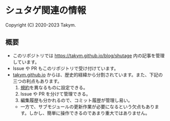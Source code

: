 # シュタゲ関連の情報
Copyright (C) 2020-2023 Takym.

## 概要
* このリポジトリでは <https://takym.github.io/blog/shutage> 内の記事を管理しています。
* Issue や PR もこのリポジトリで受け付けています。
* [takym.github.io](https://github.com/Takym/takym.github.io) からは、歴史的経緯から分割されています。また、下記の三つの利点もあります。
	1. [規約](LICENSE.md)を異なるものに設定できる。
	2. Issue や PR を分けて管理できる。
	3. 編集履歴も分かれるので、コミット履歴が管理し易い。
	* 一方で、サブモジュールの更新作業が必要になるという欠点もあります。しかし、簡単に操作できるのであまり重大ではありません。
